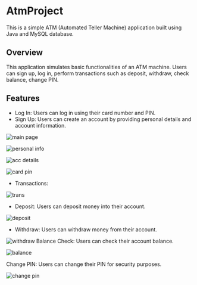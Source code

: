 # AtmProject
This is a simple ATM (Automated Teller Machine) application built using Java and MySQL database.

## Overview
This application simulates basic functionalities of an ATM machine. Users can sign up, log in, perform transactions such as deposit, withdraw, check balance, change PIN.

## Features

* Log In: Users can log in using their card number and PIN.
* Sign Up: Users can create an account by providing personal details and account information.

![main page](https://github.com/yusufgulumser/AtmProject/assets/141070340/a0018b0a-7ea5-41b1-8f2e-2154de649c37)

![personal info](https://github.com/yusufgulumser/AtmProject/assets/141070340/cefea85c-750d-4f3c-bb1f-b9a1876d21aa)

![acc details](https://github.com/yusufgulumser/AtmProject/assets/141070340/3d10d880-3376-4815-b6f6-53931938b129)

![card pin](https://github.com/yusufgulumser/AtmProject/assets/141070340/9d798f06-b787-4f18-9deb-5d696922cf4c)

* Transactions:
  
![trans](https://github.com/yusufgulumser/AtmProject/assets/141070340/1262a09a-c17c-40d0-accb-8ac1d7d8ed39)
* Deposit: Users can deposit money into their account.

![deposit](https://github.com/yusufgulumser/AtmProject/assets/141070340/18dddd64-f024-4f84-8a23-bd76953ef93c)

* Withdraw: Users can withdraw money from their account.

![withdraw](https://github.com/yusufgulumser/AtmProject/assets/141070340/c0513bbd-eb16-42b6-b0ca-7cf491160f12)
Balance Check: Users can check their account balance.

![balance](https://github.com/yusufgulumser/AtmProject/assets/141070340/3f88ec0c-a41e-4b1a-94ac-593bf8da5793)

Change PIN: Users can change their PIN for security purposes.

![change pin](https://github.com/yusufgulumser/AtmProject/assets/141070340/b969c381-fbb5-4b18-8f3e-7f92de1cb50b)
